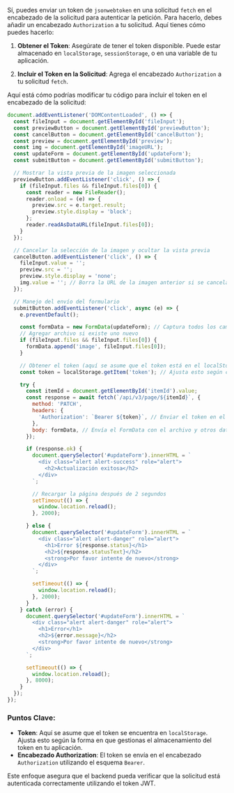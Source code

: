 Sí, puedes enviar un token de `jsonwebtoken` en una solicitud `fetch` en el encabezado de la solicitud para autenticar la petición. Para hacerlo, debes añadir un encabezado `Authorization` a tu solicitud. Aquí tienes cómo puedes hacerlo:

1. **Obtener el Token**: Asegúrate de tener el token disponible. Puede estar almacenado en `localStorage`, `sessionStorage`, o en una variable de tu aplicación.

2. **Incluir el Token en la Solicitud**: Agrega el encabezado `Authorization` a tu solicitud `fetch`.

Aquí está cómo podrías modificar tu código para incluir el token en el encabezado de la solicitud:

```javascript
document.addEventListener('DOMContentLoaded', () => {
  const fileInput = document.getElementById('fileInput');
  const previewButton = document.getElementById('previewButton');
  const cancelButton = document.getElementById('cancelButton');
  const preview = document.getElementById('preview');
  const img = document.getElementById('imageURL');
  const updateForm = document.getElementById('updateForm');
  const submitButton = document.getElementById('submitButton');

  // Mostrar la vista previa de la imagen seleccionada
  previewButton.addEventListener('click', () => {
    if (fileInput.files && fileInput.files[0]) {
      const reader = new FileReader();
      reader.onload = (e) => {
        preview.src = e.target.result;
        preview.style.display = 'block';
      };
      reader.readAsDataURL(fileInput.files[0]);
    }
  });

  // Cancelar la selección de la imagen y ocultar la vista previa
  cancelButton.addEventListener('click', () => {
    fileInput.value = '';
    preview.src = '';
    preview.style.display = 'none';
    img.value = ''; // Borra la URL de la imagen anterior si se cancela
  });

  // Manejo del envío del formulario
  submitButton.addEventListener('click', async (e) => {
    e.preventDefault();

    const formData = new FormData(updateForm); // Captura todos los campos del formulario
    // Agregar archivo si existe uno nuevo
    if (fileInput.files && fileInput.files[0]) {
      formData.append('image', fileInput.files[0]);
    }

    // Obtener el token (aquí se asume que el token está en el localStorage)
    const token = localStorage.getItem('token'); // Ajusta esto según cómo almacenes tu token

    try {
      const itemId = document.getElementById('itemId').value;
      const response = await fetch(`/api/v3/page/${itemId}`, {
        method: 'PATCH',
        headers: {
          'Authorization': `Bearer ${token}`, // Enviar el token en el encabezado
        },
        body: formData, // Envía el FormData con el archivo y otros datos
      });

      if (response.ok) {
        document.querySelector('#updateForm').innerHTML = `
          <div class="alert alert-success" role="alert">
            <h2>Actualización exitosa</h2>
          </div>
        `;

        // Recargar la página después de 2 segundos
        setTimeout(() => {
          window.location.reload();
        }, 2000);

      } else {
        document.querySelector('#updateForm').innerHTML = `
          <div class="alert alert-danger" role="alert">
            <h1>Error ${response.status}</h1>
            <h2>${response.statusText}</h2>
            <strong>Por favor intente de nuevo</strong>
          </div>
        `;

        setTimeout(() => {
          window.location.reload();
        }, 2000);
      }
    } catch (error) {
      document.querySelector('#updateForm').innerHTML = `
        <div class="alert alert-danger" role="alert">
          <h1>Error</h1>
          <h2>${error.message}</h2>
          <strong>Por favor intente de nuevo</strong>
        </div>
      `;

      setTimeout(() => {
        window.location.reload();
      }, 8000);
    }
  });
});
```

### Puntos Clave:
- **Token**: Aquí se asume que el token se encuentra en `localStorage`. Ajusta esto según la forma en que gestionas el almacenamiento del token en tu aplicación.
- **Encabezado Authorization**: El token se envía en el encabezado `Authorization` utilizando el esquema `Bearer`.

Este enfoque asegura que el backend pueda verificar que la solicitud está autenticada correctamente utilizando el token JWT.